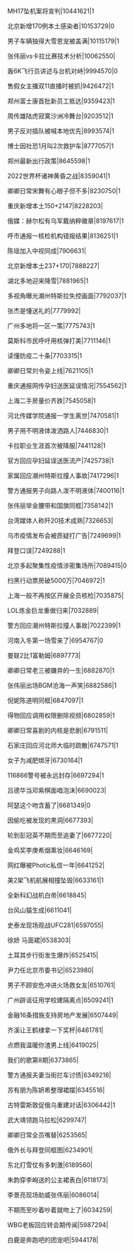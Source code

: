 MH17坠机案将宣判|10441621|1

北京新增170例本土感染者|10153729|0

男子车辆独得大雪恩宠被盖满|10115179|1

张伟丽vs卡拉比赛技术分析|10062550|

轰6K飞行员讲述与台机对峙|9994570|0

售假女主播双11直播时被抓|9426472|1

郑州富士康首批新员工抵达|9359423|1

周传雄陆虎寂寞沙洲冷舞台|9203512|1

男子反对插队被喊本地优先|8993574|1

博士因社恐1月叫2次救护车|8777057|1

郑州最新出行政策|8645598|1

2022世界杯诸神黄昏之战|8359041|1

卿卿日常宋舞有心眼子但不多|8230750|1

重庆新增本土150+2147|8228203|

俄媒：赫尔松有乌军戴纳粹徽章|8197617|1

呼市通报一核检机构错报结果|8136251|1

陈瑶加入中视同成|7906631|

北京新增本土237+170|7888227|

湖北多地迎来降雪|7881965|1

多视角曝光潮州特斯拉失控画面|7792037|1

张杰是懂送礼的|7779992|

广州多地将一区一策|7775743|1

莫斯科市民呼吁用核弹打美|7711146|1

读懂防疫二十条|7703315|1

卿卿日常刘令姿上线|7621105|1

重庆通报网传孕妇送医延误情况|7554562|1

上海二手房量价齐跌|7545058|1

河北传媒学院通报一学生离世|7470581|1

男子用不明液体泼洒路人|7446830|1

卡拉职业生涯首次被降服|7441128|1

官方回应孕妇延误送医流产|7425738|1

家属回应潮州特斯拉撞人事故|7417296|1

警方通报男子向路人泼不明液体|7400116|1

张伟丽举金腰带和国旗同框|7358142|1

台湾媒体人称歼20技术成熟|7326653|

乌市疫情发布会被质疑打广告|7249699|1

拜登口误|7249288|1

北京多起聚集性疫情涉密集场所|7089415|0

扫黑行动票房破5000万|7046972|1

上海一般不再按区开展全员核检|7035875|

LOL炼金巨龙重做归来|7032889|

警方回应潮州特斯拉撞人事故|7022399|1

河南入冬第一场雪来了|6954767|0

曼联2比1富勒姆|6897773|

卿卿日常老三被嫌弃的一生|6882870|1

张伟丽出场BGM沧海一声笑|6882586|1

倪妮陈道明同框|6847097|1

得物回应调用权限删除视频|6802859|1

卿卿日常喜剧的内核是悲剧|6791511|

石家庄回应河北师大临时疏散|6747571|1

女子为减肥绑牙|6730164|1

116866警号被永远封存|6697294|1

吕德华当邓紫棋面唱泡沫|6690023|

阿瑟这个吻含蓄了|6681349|0

因偷吃被发现的黑洞|6677393|

轮到彭冠英不期而至追妻了|6677220|

金鸡奖李庚希烟熏妆|6646169|

网红曝被Photic私信一年|6641252|

美2架飞机航展相撞坠毁|6633161|1

全新科幻战机白帝|6618845|

台风山猫生成|6611041|

史泰龙现场观战UFC281|6597055|

徐娇 马面裙|6538303|

土耳其步行街发生爆炸|6525415|

尹力任北京市委书记|6523980|

男子不顾安危冲进火场救女友|6510761|

广州辟谣征用学校建隔离点|6509241|1

金融16条措施支持房地产发展|6507449|

齐溪让王鹤棣拿一下奖杯|6461781|

点燃我温暖你渣男上线|6419025|

我们的歌第8期|6373865|

警方通报夫妻当街拦车讨债|6349216|

苏有朋为陈妍希整理裙摆|6345516|

古特雷斯敦促俄乌重建对话|6306442|1

武大靖领跑马拉松|6299747|

卿卿日常全员嘴替|6253565|

俄外长与拜登同框图|6234901|

东北打雪仗有多刺激|6189560|

朱韵穿李峋送的公主裙表白|6118173|

李景亮现场助威张伟丽|6086014|

不期而至吵着吵着就吻上了|6034259|

WBG老板回应转会期传闻|5987294|

白鹿是奔跑吧的团宠吧|5944178|

